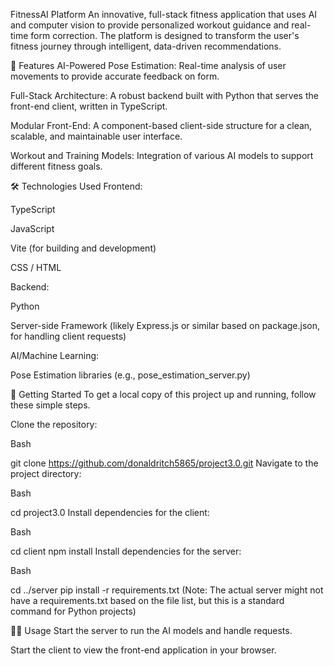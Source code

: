 FitnessAI Platform
An innovative, full-stack fitness application that uses AI and computer vision to provide personalized workout guidance and real-time form correction. The platform is designed to transform the user's fitness journey through intelligent, data-driven recommendations.

🌟 Features
AI-Powered Pose Estimation: Real-time analysis of user movements to provide accurate feedback on form.

Full-Stack Architecture: A robust backend built with Python that serves the front-end client, written in TypeScript.

Modular Front-End: A component-based client-side structure for a clean, scalable, and maintainable user interface.

Workout and Training Models: Integration of various AI models to support different fitness goals.

🛠️ Technologies Used
Frontend:

TypeScript

JavaScript

Vite (for building and development)

CSS / HTML

Backend:

Python

Server-side Framework (likely Express.js or similar based on package.json, for handling client requests)

AI/Machine Learning:

Pose Estimation libraries (e.g., pose_estimation_server.py)

🚀 Getting Started
To get a local copy of this project up and running, follow these simple steps.

Clone the repository:

Bash

git clone https://github.com/donaldritch5865/project3.0.git
Navigate to the project directory:

Bash

cd project3.0
Install dependencies for the client:

Bash

cd client
npm install
Install dependencies for the server:

Bash

cd ../server
pip install -r requirements.txt
(Note: The actual server might not have a requirements.txt based on the file list, but this is a standard command for Python projects)

🏃‍♂️ Usage
Start the server to run the AI models and handle requests.

Start the client to view the front-end application in your browser.


